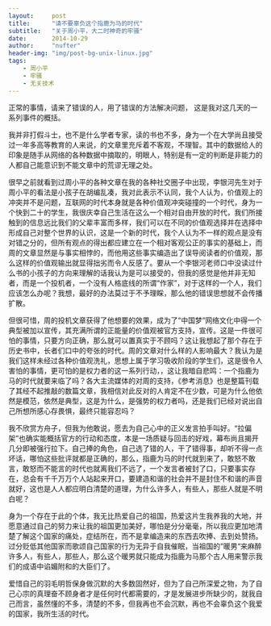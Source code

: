 ```yaml
---
layout:     post
title:      "请不要辜负这个指鹿为马的时代"
subtitle:   "关于周小平，大二时神奇的牢骚"
date:       2014-10-29
author:     "nufter"
header-img: "img/post-bg-unix-linux.jpg"
tags:
    - 周小平
    - 牢骚
    - 无关技术
---
```




   正常的事情，请来了错误的人，用了错误的方法解决问题， 这是我对这几天的一系列事件的概括。 

   我并非打假斗士，也不是什么学者专家，读的书也不多，身为一个在大学尚且接受过一年多高等教育的人来说，的文章里充斥着不客观，不理智。其中的数据给人的印象是随手从网络的各种数据中摘取的，明眼人，特别是有一定的判断是非能力的人都自己能意识到不能文章中的荒谬无理之处。

   很早之前就看到过周小平的各种文章在我的各种社交圈子中出现，李银河先生对于周小平的看法是小孩子在胡编乱凑，我对此表示不认同，我个人认为，价值观上的冲突并不是问题，互联网的时代本身就是各种价值观冲突碰撞的一个时代，身为一个快到二十的学生，我很庆幸自己生活在这么一个相对自由开放的时代，我们所接触到的信息远比我们的父辈丰富而多样，我们可以在不同的价值观选择并在选择中形成自己对整个世界的认识，这是一个新的时代，我个人认为不一样的观点是没有对错之分的，但所有观点的得出都应建立在一个相对客观公正的事实的基础上，而周的文章显然是与事实相悖的，而他用这些事实编造出了误导阅读者的价值观，那么这样的价值观输出就显得拙劣而令人反感了。要从一个李银河老师口中没读过什么书的小孩子的方向来理解的话我认为是可以接受的，但我的感觉是他并非无知者，而是一个投机者，一个没有人格底线的所谓“作家”，对于这样的一个人，我们应该怎么办呢？我想，最好的办法莫过于不予理睬，那么他的错误思想就不会传播扩散。

   但很可惜，周的投机文章获得了他想要的效果，成为了“中国梦”网络文化中得一个典型被加以宣传，其充满所谓的正能量的价值观被官方支持，宣传。这是一件很可怕的事情，只要方向正确，那么就可以置真实于不顾吗？这让我想起了那个存在于历史书中，长者们口中的夸张的时代。周的文章对什么样的人影响最大？我认为是我们这样未经过各种价值观洗礼，思想上属于学习吸收阶段的学生们，这是很令人害怕的事情，更可怕的是权力者的这一系列行动，，这让我暗自悲鸣：一个指鹿为马的时代就要来临了吗？各大主流媒体的对周的支持，《参考消息》也是整篇刊载了其经不起推敲的数篇文章，我相信对此反对的人肯定不在少数，可是为什么他依然是模范，依然是典型，这是为什么，是强势的权力者吗，还是我们已经对说出自己所想所感心存畏惧，最终只能容忍吗？

   我不欣赏方舟子，但我为他敢说，愿去为自己心中的正义发言拍手叫好。“拉偏架”也确实能概括官方的行动和态度，本是一场质疑与回击的好戏，幕布尚且揭开几分即被强行拉下。自己捧的角色，自己选了错的人，干了错得事，却听不得一点坏话，哪怕这些批评就都是正确的，那么，指鹿为马的时代就到来了，敢怒不敢言，敢怒而不能言的时代也就离我们不远了，一个发言者被封了口，只要事实存在，总会有千千万万个人站起来开口，要建造和谐的社会并不是封住不和谐的声音就好，这也是人人都应明白清楚的道理，为什么许多人，有些人，那些人就是不明白呢？

   身为一个存在于此的个体，我无比热爱自己的祖国，热爱这片生我养我的大地，并愿意通过自己的努力来让我的祖国更加美好，哪怕是分分毫毫，所以我应更加地清楚了解这个国家的痛处，症结所在，而不是拿编造来的东西去吹捧、去到处赞扬。过分贬低其他国家而歌颂自己国家的行为无异于自我催眠，当祖国的”暖男“来麻醉许多人，有些人，那些人，那么这个暖男就只能成为指鹿为马那个古人用来警示我们的成语中谄媚附和的大臣们了。

   爱惜自己的羽毛明哲保身做沉默的大多数固然好，但为了自己所深爱之物，为了自己心宗的真理奋不顾身者才是任何时代都需要的，才是发展进步所缺少的，就我自己而言，虽然懂的不多，清楚的不多，但我再也不会沉默，再也不会辜负这个我爱的国家，我所生活的时代。